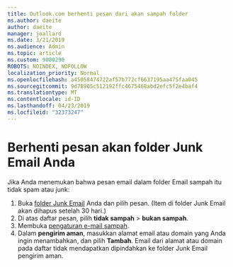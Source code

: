 ```yaml
---
title: Outlook.com berhenti pesan dari akan sampah folder
ms.author: daeite
author: daeite
manager: joallard
ms.date: 3/21/2019
ms.audience: Admin
ms.topic: article
ms.custom: 9000290
ROBOTS: NOINDEX, NOFOLLOW
localization_priority: Normal
ms.openlocfilehash: a45058474722af57b772cf6637195aa475faa045
ms.sourcegitcommit: 9d78905c512192ffc4675468abd2efc5f2e4baf4
ms.translationtype: MT
ms.contentlocale: id-ID
ms.lasthandoff: 04/23/2019
ms.locfileid: "32373247"
---
```

# <a name="stop-messages-going-to-your-junk-email-folder"></a>Berhenti pesan akan folder Junk Email Anda

Jika Anda menemukan bahwa pesan email dalam folder Email sampah itu tidak spam atau junk:

1. Buka [folder Junk Email](https://outlook.live.com/mail/junkemail) Anda dan pilih pesan. (Item di folder Junk Email akan dihapus setelah 30 hari.)
1. Di atas daftar pesan, pilih **tidak sampah** > **bukan sampah**.
1. Membuka [pengaturan e-mail sampah](https://go.microsoft.com/fwlink/?linkid=2035804).
1. Dalam **pengirim aman**, masukkan alamat email atau domain yang Anda ingin menambahkan, dan pilih **Tambah**. Email dari alamat atau domain pada daftar tidak mendapatkan dipindahkan ke folder Junk Email pengirim aman.